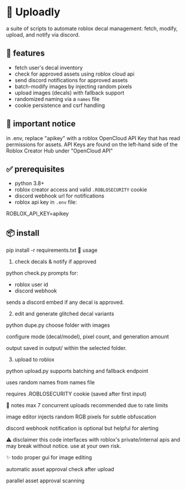# 💌 Uploadly

a suite of scripts to automate roblox decal management: fetch, modify, upload, and notify via discord.

## 🔧 features

- fetch user's decal inventory
- check for approved assets using roblox cloud api
- send discord notifications for approved assets
- batch-modify images by injecting random pixels
- upload images (decals) with fallback support
- randomized naming via a `names` file
- cookie persistence and csrf handling

## 📁 important notice

in .env, replace "apikey" with a roblox OpenCloud API Key that has read permissions for assets.
API Keys are found on the left-hand side of the Roblox Creator Hub under "OpenCloud API"


## ✅ prerequisites

- python 3.8+
- roblox creator access and valid `.ROBLOSECURITY` cookie
- discord webhook url for notifications
- roblox api key in `.env` file:

ROBLOX_API_KEY=apikey

## 📦 install

pip install -r requirements.txt
🧪 usage
1. check decals & notify if approved


python check.py
prompts for:

- roblox user id
- discord webhook

sends a discord embed if any decal is approved.

2. edit and generate glitched decal variants

python dupe.py
choose folder with images

configure mode (decal/model), pixel count, and generation amount

output saved in output/ within the selected folder.

3. upload to roblox

python upload.py
supports batching and fallback endpoint

uses random names from names file

requires .ROBLOSECURITY cookie (saved after first input)

📝 notes
max 7 concurrent uploads recommended due to rate limits

image editor injects random RGB pixels for subtle obfuscation

discord webhook notification is optional but helpful for alerting

⚠️ disclaimer
this code interfaces with roblox's private/internal apis and may break without notice. use at your own risk.

✨ todo
proper gui for image editing

automatic asset approval check after upload

parallel asset approval scanning
